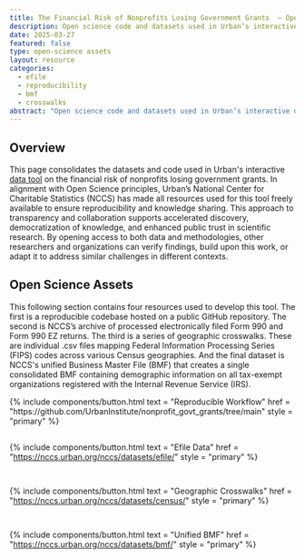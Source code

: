 ```yaml
---
title: The Financial Risk of Nonprofits Losing Government Grants  – Open Science Assets
description: Open science code and datasets used in Urban’s interactive data tool on the financial risk of nonprofits losing government grants.
date: 2025-03-27
featured: false
type: open-science assets
layout: resource
categories:
  - efile
  - reproducibility
  - bmf
  - crosswalks
abstract: "Open science code and datasets used in Urban’s interactive data tool on the financial risk of nonprofits losing government grants."
---
```


## Overview 

This page consolidates the datasets and code used in Urban's interactive <a href="https://www.urban.org/research/publication/what-financial-risk-nonprofits-losing-government-grants">data tool</a> on the financial risk of nonprofits losing government grants. In alignment with Open Science principles, Urban’s National Center for Charitable Statistics (NCCS) has made all resources used for this tool freely available to ensure reproducibility and knowledge sharing. This approach to transparency and collaboration supports accelerated discovery, democratization of knowledge, and enhanced public trust in scientific research. By opening access to both data and methodologies, other researchers and organizations can verify findings, build upon this work, or adapt it to address similar challenges in different contexts.

## Open Science Assets  

This following section contains four resources used to develop this tool. The first is a reproducible codebase hosted on a public GitHub repository. The second is NCCS’s archive of processed electronically filed Form 990 and Form 990 EZ returns. The third is a series of geographic crosswalks. These are individual .csv files mapping Federal Information Processing Series (FIPS) codes across various Census geographies. And the final dataset is NCCS's unified Business Master File (BMF) that creates a single consolidated BMF containing demographic information on all tax-exempt organizations registered with the Internal Revenue Service (IRS). 

 <div style="display: flex; flex-direction: column; gap: 15px;">
   {% include components/button.html
      text = "Reproducible Workflow"
      href = "https://github.com/UrbanInstitute/nonprofit_govt_grants/tree/main"
      style = "primary"
   %}
   
   {% include components/button.html
      text = "Efile Data"
      href = "https://nccs.urban.org/nccs/datasets/efile/"
      style = "primary"
   %}
   
   {% include components/button.html
      text = "Geographic Crosswalks"
      href = "https://nccs.urban.org/nccs/datasets/census/"
      style = "primary"
   %}
   
   {% include components/button.html
      text = "Unified BMF"
      href = "https://nccs.urban.org/nccs/datasets/bmf/"
      style = "primary"
   %}
</div>